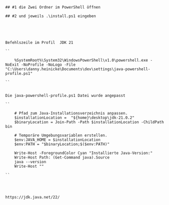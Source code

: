 

	## #1 die Zwei Ordner im PowerShell öffnen

	## #2 und jeweils .\install.ps1 eingeben





	Befehlszeile im Profil  JDK 21

	``
	
		%SystemRoot%\System32\WindowsPowerShell\v1.0\powershell.exe -NoExit -NoProfile -NoLogo -File "C:\Users\danny.heinicke\Documents\dev\settings\java-powershell-profile.ps1"
	
	``


	Die java-powershell-profile.ps1 Datei wurde angepasst

	``

		# Pfad zum Java-Installationsverzeichnis anpassen.
		$installationLocation =  "${home}\desktop\jdk-21.0.2"
		$binaryLocation = Join-Path -Path $installationLocation -ChildPath bin

		# Temporäre Umgebungsvariablen erstellen.
		$env:JAVA_HOME = $installationLocation
		$env:PATH = "$binaryLocation;$($env:PATH)"

		Write-Host -ForegroundColor Cyan "Installierte Java-Version:"
		Write-Host Path: (Get-Command java).Source
		java --version
		Write-Host ""

	``


	

	https://jdk.java.net/22/